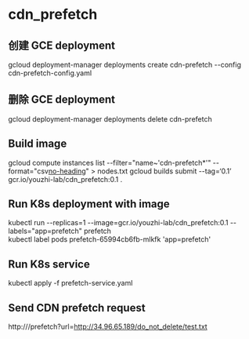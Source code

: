 # cdn_prefetch

## 创建 GCE deployment
gcloud deployment-manager deployments create cdn-prefetch --config cdn-prefetch-config.yaml

## 删除 GCE deployment

gcloud deployment-manager deployments delete cdn-prefetch

## Build image

gcloud compute instances list --filter="name~'cdn-prefetch*'" --format="csv[no-heading](name,EXTERNAL_IP)" > nodes.txt
gcloud builds submit --tag=‘0.1’ gcr.io/youzhi-lab/cdn_prefetch:0.1 .

## Run K8s deployment with image

kubectl run --replicas=1 --image=gcr.io/youzhi-lab/cdn_prefetch:0.1 --labels="app=prefetch" prefetch  
kubectl label pods prefetch-65994cb6fb-mlkfk 'app=prefetch'

## Run K8s service

kubectl apply -f prefetch-service.yaml

## Send CDN prefetch request

http://<PREFETCH SERVICE IP>/prefetch?url=http://34.96.65.189/do_not_delete/test.txt
